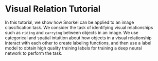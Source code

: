 # Visual Relation Tutorial
In this tutorial, we show how Snorkel can be applied to an image classification task.
We consider the task of identifying visual relationships such as `riding` and `carrying` between objects in an image.
We use categorical and spatial intuition about how objects in a visual relationship interact with each other to create labeling functions, and then use a label model to obtain high quality training labels for training a deep neural network to perform the task.
